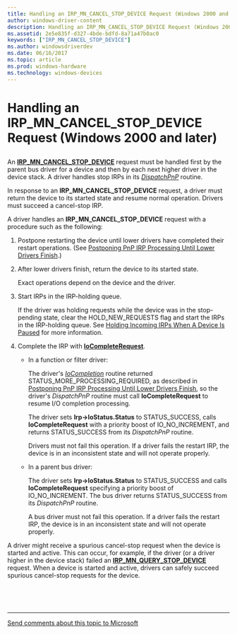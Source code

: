 ```yaml
---
title: Handling an IRP_MN_CANCEL_STOP_DEVICE Request (Windows 2000 and later)
author: windows-driver-content
description: Handling an IRP_MN_CANCEL_STOP_DEVICE Request (Windows 2000 and later)
ms.assetid: 2e5e835f-d327-4bde-bdfd-8a71a47b0ac0
keywords: ["IRP_MN_CANCEL_STOP_DEVICE"]
ms.author: windowsdriverdev
ms.date: 06/16/2017
ms.topic: article
ms.prod: windows-hardware
ms.technology: windows-devices
---
```


# Handling an IRP\_MN\_CANCEL\_STOP\_DEVICE Request (Windows 2000 and later)


## <a href="" id="ddk-handling-an-irp-mn-cancel-stop-device-request-windows-2000-and-lat"></a>


An [**IRP\_MN\_CANCEL\_STOP\_DEVICE**](https://msdn.microsoft.com/library/windows/hardware/ff550826) request must be handled first by the parent bus driver for a device and then by each next higher driver in the device stack. A driver handles stop IRPs in its [*DispatchPnP*](https://msdn.microsoft.com/library/windows/hardware/ff543341) routine.

In response to an **IRP\_MN\_CANCEL\_STOP\_DEVICE** request, a driver must return the device to its started state and resume normal operation. Drivers must succeed a cancel-stop IRP.

A driver handles an **IRP\_MN\_CANCEL\_STOP\_DEVICE** request with a procedure such as the following:

1.  Postpone restarting the device until lower drivers have completed their restart operations. (See [Postponing PnP IRP Processing Until Lower Drivers Finish](postponing-pnp-irp-processing-until-lower-drivers-finish.md).)

2.  After lower drivers finish, return the device to its started state.

    Exact operations depend on the device and the driver.

3.  Start IRPs in the IRP-holding queue.

    If the driver was holding requests while the device was in the stop-pending state, clear the HOLD\_NEW\_REQUESTS flag and start the IRPs in the IRP-holding queue. See [Holding Incoming IRPs When A Device Is Paused](holding-incoming-irps-when-a-device-is-paused.md) for more information.

4.  Complete the IRP with [**IoCompleteRequest**](https://msdn.microsoft.com/library/windows/hardware/ff548343).

    -   In a function or filter driver:

        The driver's [*IoCompletion*](https://msdn.microsoft.com/library/windows/hardware/ff548354) routine returned STATUS\_MORE\_PROCESSING\_REQUIRED, as described in [Postponing PnP IRP Processing Until Lower Drivers Finish](postponing-pnp-irp-processing-until-lower-drivers-finish.md), so the driver's *DispatchPnP* routine must call **IoCompleteRequest** to resume I/O completion processing.

        The driver sets **Irp-&gt;IoStatus.Status** to STATUS\_SUCCESS, calls **IoCompleteRequest** with a priority boost of IO\_NO\_INCREMENT, and returns STATUS\_SUCCESS from its *DispatchPnP* routine.

        Drivers must not fail this operation. If a driver fails the restart IRP, the device is in an inconsistent state and will not operate properly.

    -   In a parent bus driver:

        The driver sets **Irp-&gt;IoStatus.Status** to STATUS\_SUCCESS and calls **IoCompleteRequest** specifying a priority boost of IO\_NO\_INCREMENT. The bus driver returns STATUS\_SUCCESS from its *DispatchPnP* routine.

        A bus driver must not fail this operation. If a driver fails the restart IRP, the device is in an inconsistent state and will not operate properly.

A driver might receive a spurious cancel-stop request when the device is started and active. This can occur, for example, if the driver (or a driver higher in the device stack) failed an [**IRP\_MN\_QUERY\_STOP\_DEVICE**](https://msdn.microsoft.com/library/windows/hardware/ff551725) request. When a device is started and active, drivers can safely succeed spurious cancel-stop requests for the device.

 

 


--------------------
[Send comments about this topic to Microsoft](mailto:wsddocfb@microsoft.com?subject=Documentation%20feedback%20%5Bkernel\kernel%5D:%20Handling%20an%20IRP_MN_CANCEL_STOP_DEVICE%20Request%20%28Windows%202000%20and%20later%29%20%20RELEASE:%20%286/14/2017%29&body=%0A%0APRIVACY%20STATEMENT%0A%0AWe%20use%20your%20feedback%20to%20improve%20the%20documentation.%20We%20don't%20use%20your%20email%20address%20for%20any%20other%20purpose,%20and%20we'll%20remove%20your%20email%20address%20from%20our%20system%20after%20the%20issue%20that%20you're%20reporting%20is%20fixed.%20While%20we're%20working%20to%20fix%20this%20issue,%20we%20might%20send%20you%20an%20email%20message%20to%20ask%20for%20more%20info.%20Later,%20we%20might%20also%20send%20you%20an%20email%20message%20to%20let%20you%20know%20that%20we've%20addressed%20your%20feedback.%0A%0AFor%20more%20info%20about%20Microsoft's%20privacy%20policy,%20see%20http://privacy.microsoft.com/default.aspx. "Send comments about this topic to Microsoft")


